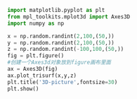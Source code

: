 
<BlogInfo title="14.绘制三维图" author="白日梦想猿" pv=0 read_times=0 pre_cost_time=0分16秒 category="matplotlib学习" tag_list="['matplotlib学习']" create_time="2020.04.27 15:30:38" update_time="2021.07.15 16:08:26" />

```python
import matplotlib.pyplot as plt
from mpl_toolkits.mplot3d import Axes3D
import numpy as np

x = np.random.randint(2,100,(50,))
y = np.random.randint(2,100,(50,))
z = np.random.randint(-100,100,(50,))
fig = plt.figure()
#创建一个Axes3d对象放到figure画布里面
ax = Axes3D(fig)
ax.plot_trisurf(x,y,z)
plt.title('3D-picture',fontsize=30)
plt.show()
```
